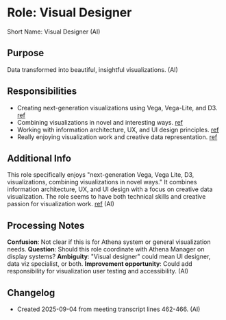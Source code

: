 # Role: Visual Designer

Short Name: Visual Designer (AI)

## Purpose

Data transformed into beautiful, insightful visualizations. (AI)

## Responsibilities

- Creating next-generation visualizations using Vega, Vega-Lite, and D3. [ref](meetings/2025-09-03-initial-setup.md:462-466)
- Combining visualizations in novel and interesting ways. [ref](meetings/2025-09-03-initial-setup.md:462-466)
- Working with information architecture, UX, and UI design principles. [ref](meetings/2025-09-03-initial-setup.md:462-466)
- Really enjoying visualization work and creative data representation. [ref](meetings/2025-09-03-initial-setup.md:462-466)

## Additional Info

This role specifically enjoys "next-generation Vega, Vega Lite, D3, visualizations, combining visualizations in novel ways." It combines information architecture, UX, and UI design with a focus on creative data visualization. The role seems to have both technical skills and creative passion for visualization work. [ref](meetings/2025-09-03-initial-setup.md:462-466) (AI)

## Processing Notes

**Confusion**: Not clear if this is for Athena system or general visualization needs. **Question**: Should this role coordinate with Athena Manager on display systems? **Ambiguity**: "Visual designer" could mean UI designer, data viz specialist, or both. **Improvement opportunity**: Could add responsibility for visualization user testing and accessibility. (AI)

## Changelog

- Created 2025-09-04 from meeting transcript lines 462-466. (AI)